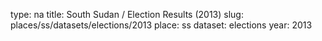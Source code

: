 type: na
title: South Sudan / Election Results (2013)
slug: places/ss/datasets/elections/2013
place: ss
dataset: elections
year: 2013
